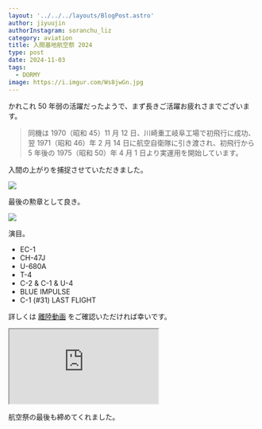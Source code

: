 ```yaml
---
layout: '../../../layouts/BlogPost.astro'
author: jiyuujin
authorInstagram: soranchu_liz
category: aviation
title: 入間基地航空祭 2024
type: post
date: 2024-11-03
tags:
  - DORMY
image: https://i.imgur.com/Ws8jwGn.jpg
---
```


かれこれ 50 年弱の活躍だったようで、まず長きご活躍お疲れさまでございます。

> 同機は 1970（昭和 45）11 月 12 日、川崎重工岐阜工場で初飛行に成功、翌 1971（昭和 46）年 2 月 14 日に航空自衛隊に引き渡され、初飛行から 5 年後の 1975（昭和 50）年 4 月 1 日より実運用を開始しています。

入間の上がりを捕捉させていただきました。

![](/assets/img/20241103/18-1031_1.JPG)

最後の勲章として良き。

![](/assets/img/20241103/18-1031_2.JPG)

演目。

- EC-1
- CH-47J
- U-680A
- T-4
- C-2 & C-1 & U-4
- BLUE IMPULSE
- C-1 (#31) LAST FLIGHT

詳しくは [離陸動画](https://www.youtube.com/watch?v=3qBoxVp98J8) をご確認いただければ幸いです。

<div class="wrapper">
  <div class="container">
    <iframe src="https://www.youtube.com/embed/3qBoxVp98J8" class="player" title="離陸動画" loading="lazy"></iframe>
  </div>
</div>

航空祭の最後も締めてくれました。
